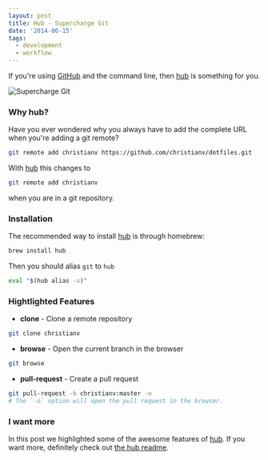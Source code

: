 ```yaml
---
layout: post
title: Hub - Supercharge Git
date: '2014-06-15'
tags:
  - development
  - workflow
---
```


If you're using [GitHub](https://github.com/) and the command line, then [hub][hub] is something for you.

![Supercharge Git](/images/2014-06-15-supercharge-git.svg)

### Why hub?

Have you ever wondered why you always have to add the complete URL when you're adding a git remote?

```bash
git remote add christianv https://github.com/christianv/dotfiles.git
```

With [hub][hub] this changes to

```bash
git remote add christianv
```

when you are in a git repository.

### Installation

The recommended way to install [hub][hub] is through homebrew:

```bash
brew install hub
```

Then you should alias `git` to `hub`

```bash
eval "$(hub alias -s)"
```

### Hightlighted Features

- **clone** - Clone a remote repository

```bash
git clone christianv
```

- **browse** - Open the current branch in the browser

```bash
git browse
```

- **pull-request** - Create a pull request

```bash
git pull-request -b christianv:master -o
# The `-o` option will open the pull request in the browser.
```

### I want more

In this post we highlighted some of the awesome features of [hub][hub]. If you want more, definitely check out [the hub readme][hubreadme].

[hub]: http://github.com/github/hub
[hubreadme]: https://github.com/github/hub#readme
